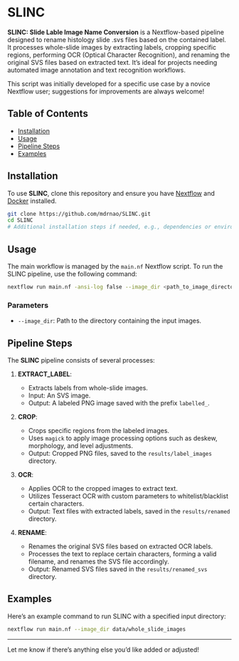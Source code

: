 # SLINC

**SLINC: Slide Lable Image Name Conversion**  is a Nextflow-based pipeline designed to rename histology slide .svs files based on the contained label. It processes whole-slide images by extracting labels, cropping specific regions, performing OCR (Optical Character Recognition), and renaming the original SVS files based on extracted text. It’s ideal for projects needing automated image annotation and text recognition workflows.

This script was initially developed for a specific use case by a novice Nextflow user; suggestions for improvements are always welcome!

## Table of Contents
- [Installation](#installation)
- [Usage](#usage)
- [Pipeline Steps](#pipeline-steps)
- [Examples](#examples)

## Installation

To use **SLINC**, clone this repository and ensure you have [Nextflow](https://www.nextflow.io/) and [Docker](https://www.docker.com) installed.

```bash
git clone https://github.com/mdrnao/SLINC.git
cd SLINC
# Additional installation steps if needed, e.g., dependencies or environment setup
```

## Usage

The main workflow is managed by the `main.nf` Nextflow script. To run the SLINC pipeline, use the following command:

```bash
nextflow run main.nf -ansi-log false --image_dir <path_to_image_directory>
```

### Parameters
- `--image_dir`: Path to the directory containing the input images.

## Pipeline Steps

The **SLINC** pipeline consists of several processes:

1. **EXTRACT_LABEL**: 
   - Extracts labels from whole-slide images.
   - Input: An SVS image.
   - Output: A labeled PNG image saved with the prefix `labelled_`.

2. **CROP**:
   - Crops specific regions from the labeled images.
   - Uses `magick` to apply image processing options such as deskew, morphology, and level adjustments.
   - Output: Cropped PNG files, saved to the `results/label_images` directory.

3. **OCR**:
   - Applies OCR to the cropped images to extract text.
   - Utilizes Tesseract OCR with custom parameters to whitelist/blacklist certain characters.
   - Output: Text files with extracted labels, saved in the `results/renamed` directory.

4. **RENAME**:
   - Renames the original SVS files based on extracted OCR labels.
   - Processes the text to replace certain characters, forming a valid filename, and renames the SVS file accordingly.
   - Output: Renamed SVS files saved in the `results/renamed_svs` directory.

## Examples

Here’s an example command to run SLINC with a specified input directory:

```bash
nextflow run main.nf --image_dir data/whole_slide_images
```


---

Let me know if there’s anything else you’d like added or adjusted!
